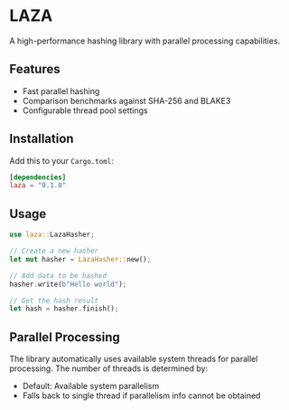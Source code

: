 # LAZA

A high-performance hashing library with parallel processing capabilities.

## Features
- Fast parallel hashing
- Comparison benchmarks against SHA-256 and BLAKE3
- Configurable thread pool settings

## Installation

Add this to your `Cargo.toml`:

```toml 
[dependencies]
laza = "0.1.0"
```

## Usage

```rust
use laza::LazaHasher;

// Create a new hasher
let mut hasher = LazaHasher::new();

// Add data to be hashed
hasher.write(b"Hello world");

// Get the hash result
let hash = hasher.finish();
```

## Parallel Processing
The library automatically uses available system threads for parallel processing. The number of threads is determined by:

- Default: Available system parallelism
- Falls back to single thread if parallelism info cannot be obtained